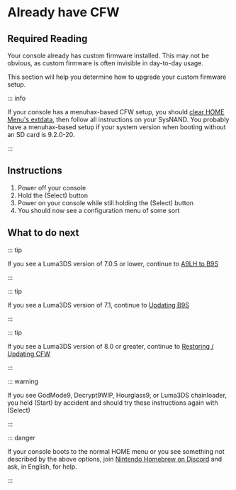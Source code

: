 # Already have CFW

## Required Reading

Your console already has custom firmware installed. This may not be obvious, as custom firmware is often invisible in day-to-day usage.

This section will help you determine how to upgrade your custom firmware setup.

::: info

If your console has a menuhax-based CFW setup, you should [clear HOME Menu's extdata](troubleshooting-post-install), then follow all instructions on your SysNAND. You probably have a menuhax-based setup if your system version when booting without an SD card is 9.2.0-20.

:::

## Instructions

1. Power off your console
1. Hold the (Select) button
1. Power on your console while still holding the (Select) button
1. You should now see a configuration menu of some sort

## What to do next

::: tip

If you see a Luma3DS version of 7.0.5 or lower, continue to [A9LH to B9S](a9lh-to-b9s)

:::

::: tip

If you see a Luma3DS version of 7.1, continue to [Updating B9S](updating-b9s)

:::

::: tip

If you see a Luma3DS version of 8.0 or greater, continue to [Restoring / Updating CFW](restoring-updating-cfw)

:::

::: warning

If you see GodMode9, Decrypt9WIP, Hourglass9, or Luma3DS chainloader, you held (Start) by accident and should try these instructions again with (Select)

:::

::: danger

If your console boots to the normal HOME menu or you see something not described by the above options, join [Nintendo Homebrew on Discord](https://discord.gg/MWxPgEp) and ask, in English, for help.

:::
